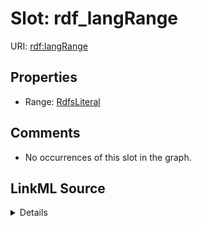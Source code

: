 

# Slot: rdf_langRange





URI: [rdf:langRange](http://www.w3.org/1999/02/22-rdf-syntax-ns#langRange)



<!-- no inheritance hierarchy -->








## Properties

* Range: [RdfsLiteral](../classes/RdfsLiteral.md)





## Comments

* No occurrences of this slot in the graph.



## LinkML Source

<details>

```yaml
name: rdf_langRange
comments:
- No occurrences of this slot in the graph.
from_schema: okns:hydrology-kg
exact_mappings:
- http://www.w3.org/1999/02/22-rdf-syntax-ns#langRange
rank: 1000
slot_uri: rdf:langRange
alias: rdf_langRange
range: rdfs_Literal

```
</details>